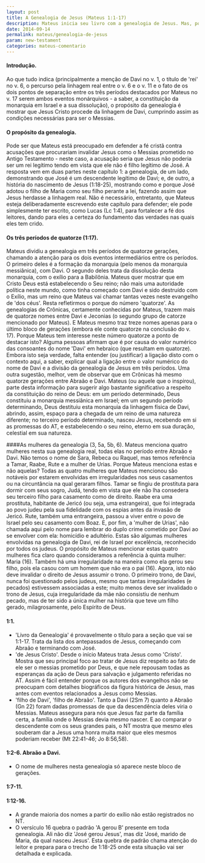 ```yaml
---
layout: post
title: A Genealogia de Jesus (Mateus 1:1-17)
description: Mateus inicia seu livro com a genealogia de Jesus. Mas, por quê? O que ele quer ensinar para seus leitores?
date: 2014-09-14
permalink: mateus/genealogia-de-jesus
param: new-testament
categories: mateus-comentario
---
```

#### Introdução.

Ao que tudo indica (principalmente a menção de Davi no v. 1, o título de 'rei' no v. 6, o percurso pela linhagem real entre o v. 6 e o v. 11 e o fato de os dois pontos de separação entre os três períodos destacados por Mateus no v. 17 serem ambos eventos monárquivos - a saber, a constituição da monarquia em Israel e a sua dissolução), o propósito da genealogia é mostrar que Jesus Cristo procede da linhagem de Davi, cumprindo assim as condições necessárias para ser o Messias.

#### O propósito da genealogia.
Pode ser que Mateus está preocupado em defender a fé cristã contra acusações que procurariam invalidar Jesus como o Messias prometido no Antigo Testamento - neste caso, a acusação seria que Jesus não poderia ser um rei legítimo tendo em vista que ele não é filho legítimo de José. A resposta vem em duas partes neste capítulo 1: a genealogia, de um lado, demonstrando que José é um descendente legítimo de Davi; e, de outro, a história do nascimento de Jesus (1:18-25), mostrando como e porque José adotou o filho de Maria como seu filho perante a lei, fazendo assim que Jesus herdasse a linhagem real.
Não é necessário, entretanto, que Mateus esteja deliberadamente escrevendo este capítulo para defender; ele pode simplesmente ter escrito, como Lucas (Lc 1:4), para fortalecer a fé dos leitores, dando para eles a certeza do fundamento das verdades nas quais eles tem crido.

#### Os três períodos de quatorze (1:17).
Mateus dividiu a genealogia em três períodos de quatorze gerações, chamando a atenção para os dois eventos intermediários entre os períodos. O primeiro deles é a formação da monarquia (pelo menos da monarquia messiânica), com Davi. O segundo deles trata da dissolução desta monarquia, com o exílio para a Babilônia. Mateus quer mostrar que em Cristo Deus está estabelecendo o Seu reino; não mais uma autoridade política neste mundo, como tinha começado com Davi e sido destruído com o Exílio, mas um reino que Mateus vai chamar tantas vezes neste evangelho de 'dos céus'. 
Resta refletirmos o porque do número 'quatorze'. As genealogias de Crônicas, certamente conhecidas por Mateus, trazem mais de quatorze nomes entre Davi e Jeconias (o segundo grupo de catorze mencionado por Mateus). E Mateus mesmo traz treze nomes apenas para o último bloco de gerações (embora ele conte quatorze na conclusão do v. 17). Porque Mateus tem interesse neste número quatorze a ponto de destacar isto? Alguma pessoas afirmam que é por causa do valor numérico das consoantes do nome 'Davi' em hebraico (que resultam em quatorze). Embora isto seja verdade, falta entender (ou justificar) a ligação disto com o contexto aqui, a saber, explicar qual a ligação entre o valor numérico do nome de Davi e a divisão da genealogia de Jesus em três períodos. Uma outra sugestão, melhor, vem de observar que em Crônicas há mesmo quatorze gerações entre Abraão e Davi. Mateus (ou aquele que o inspirou), parte desta informação para sugerir algo bastante significativo a respeito da constituição do reino de Deus: em um período determinado, Deus constituiu a monarquia messiânica em Israel; em um segundo período determinando, Deus destituiu esta monarquia da linhagem física de Davi, abrindo, assim, espaço para a chegada de um reino de uma natureza diferente; no terceiro período determinado, nasceu Jesus, recebendo em si as promessas do AT, e estabelecendo o seu reino, eterno em sua duração, celestial em sua natureza.

####As mulheres da genealogia (3, 5a, 5b, 6). 
Mateus menciona quatro mulheres nesta sua genealogia real, todas elas no período entre Abraão e Davi. Não temos o nome de Sara, Rebeca ou Raquel, mas temos referência a Tamar, Raabe, Rute e a mulher de Urias. Porque Mateus menciona estas e não aquelas? Todas as quatro mulheres que Mateus mencionou são notáveis por estarem envolvidas em irregularidades nos seus casamentos ou na circuntância na qual geraram filhos. 
Tamar se fingiu de prostituta para dormir com seus sogro, Judá, tendo em vista que ele não lha consedera seu terceiro filho para casamento como de direito. Raabe era uma prostituta, habitante de Jericó (ou seja, uma estrangeira), que foi integrada ao povo judeu pela sua fidelidade com os espias antes da invasão de Jericó. Rute, também uma entrangeira, passou a viver entre o povo de Israel pelo seu casamento com Boaz. E, por fim, a 'mulher de Urias', não chamada aqui pelo nome para lembrar do duplo crime cometido por Davi ao se envolver com ela: homicídio e adultério. Estas são algumas mulheres envolvidas na genealogia de Davi, rei de Israel por excelência, reconhecido por todos os judeus.
O propósito de Mateus mencionar estas quatro mulheres fica claro quando consideramos a referência à quinta mulher: Maria (16). Também há uma irregularidade na maneira como ela gerou seu filho, pois ela casou com um homem que não era o pai (16). Agora, isto não deve invalidar o direito de Jesus assumir o trono. O primeiro trono, de Davi, nunca foi questionado pelos judeus, mesmo que tantas irregularidades (e pecados) estivessem associadas a este; muito menos deve ser invalidado o trono de Jesus, cuja irregularidade da mãe não consistiu de nenhum pecado, mas de ter sido a única mulher na história que teve um filho gerado, milagrosamente, pelo Espírito de Deus.

#### 1:1. 
- 'Livro da Genealogia' é provavelmente o título para a seção que vai se 1:1-17. Trata da lista dos antepassados de Jesus, começando com Abraão e terminando com José.
- 'de Jesus Cristo'. Desde o início Mateus trata Jesus como 'Cristo'. Mostra que seu principal foco ao tratar de Jesus diz respeito ao fato de ele ser o messias prometido por Deus, e que nele repousam todas as esperanças da ação de Deus para salvação e julgamento referidas no AT. Assim é fácil entender porque os autores dos evangelhos não se preocupam com detalhes biográficos da figura histórica de Jesus, mas antes com eventos relacionados a Jesus como Messias.
- 'filho de Davi', 'filho de Abraão'. Tanto a Davi (2Sm 7) quanto a Abraão (Gn 22) foram dadas promessas de que da descendência deles viria o Messias. Mateus assegura para nós que Jesus faz parte da família certa, a família onde o Messias devia mesmo nascer. E ao comparar o descendente com os seus grandes pais, o NT mostra que mesmo eles souberam dar a Jesus uma honra muita maior que eles mesmos poderiam receber (Mt 22:41-46; Jo 8:56,58).

#### 1:2-6. Abraão a Davi.
- O nome de mulheres nesta genealogia só aparece neste bloco de gerações.

#### 1:7-11.

#### 1:12-16.
- A grande maioria dos nomes a partir do exílio não estão registrados no NT.
- O versículo 16 quebra o padrão 'A gerou B' presente em toda genealogia. Ali não diz 'José gerou Jesus', mas diz 'José, marido de Maria, da qual nasceu Jesus'. Esta quebra de padrão chama atenção do leitor e prepara para o trecho de 1:18-25 onde esta situação vai ser detalhada e explicada.
